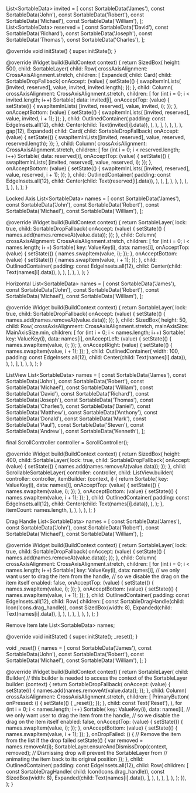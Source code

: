 List<SortableData<String>> invited = [
const SortableData('James'),
const SortableData('John'),
const SortableData('Robert'),
const SortableData('Michael'),
const SortableData('William'),
];
List<SortableData<String>> reserved = [
const SortableData('David'),
const SortableData('Richard'),
const SortableData('Joseph'),
const SortableData('Thomas'),
const SortableData('Charles'),
];

@override
void initState() {
super.initState();
}

@override
Widget build(BuildContext context) {
return SizedBox(
height: 500,
child: SortableLayer(
child: Row(
crossAxisAlignment: CrossAxisAlignment.stretch,
children: [
Expanded(
child: Card(
child: SortableDropFallback<String>(
onAccept: (value) {
setState(() {
swapItemInLists(
[invited, reserved], value, invited, invited.length);
});
},
child: Column(
crossAxisAlignment: CrossAxisAlignment.stretch,
children: [
for (int i = 0; i < invited.length; i++)
Sortable<String>(
data: invited[i],
onAcceptTop: (value) {
setState(() {
swapItemInLists(
[invited, reserved], value, invited, i);
});
},
onAcceptBottom: (value) {
setState(() {
swapItemInLists(
[invited, reserved], value, invited, i + 1);
});
},
child: OutlinedContainer(
padding: const EdgeInsets.all(12),
child: Center(child: Text(invited[i].data)),
),
),
],
),
),
),
),
gap(12),
Expanded(
child: Card(
child: SortableDropFallback<String>(
onAccept: (value) {
setState(() {
swapItemInLists([invited, reserved], value, reserved,
reserved.length);
});
},
child: Column(
crossAxisAlignment: CrossAxisAlignment.stretch,
children: [
for (int i = 0; i < reserved.length; i++)
Sortable<String>(
data: reserved[i],
onAcceptTop: (value) {
setState(() {
swapItemInLists(
[invited, reserved], value, reserved, i);
});
},
onAcceptBottom: (value) {
setState(() {
swapItemInLists(
[invited, reserved], value, reserved, i + 1);
});
},
child: OutlinedContainer(
padding: const EdgeInsets.all(12),
child: Center(child: Text(reserved[i].data)),
),
),
],
),
),
),
),
],
),
),
);
}

Locked Axis
List<SortableData<String>> names = [
const SortableData('James'),
const SortableData('John'),
const SortableData('Robert'),
const SortableData('Michael'),
const SortableData('William'),
];

@override
Widget build(BuildContext context) {
return SortableLayer(
lock: true,
child: SortableDropFallback<int>(
onAccept: (value) {
setState(() {
names.add(names.removeAt(value.data));
});
},
child: Column(
crossAxisAlignment: CrossAxisAlignment.stretch,
children: [
for (int i = 0; i < names.length; i++)
Sortable<String>(
key: ValueKey(i),
data: names[i],
onAcceptTop: (value) {
setState(() {
names.swapItem(value, i);
});
},
onAcceptBottom: (value) {
setState(() {
names.swapItem(value, i + 1);
});
},
child: OutlinedContainer(
padding: const EdgeInsets.all(12),
child: Center(child: Text(names[i].data)),
),
),
],
),
),
);
}

Horizontal
List<SortableData<String>> names = [
const SortableData('James'),
const SortableData('John'),
const SortableData('Robert'),
const SortableData('Michael'),
const SortableData('William'),
];

@override
Widget build(BuildContext context) {
return SortableLayer(
lock: true,
child: SortableDropFallback<int>(
onAccept: (value) {
setState(() {
names.add(names.removeAt(value.data));
});
},
child: SizedBox(
height: 50,
child: Row(
crossAxisAlignment: CrossAxisAlignment.stretch,
mainAxisSize: MainAxisSize.min,
children: [
for (int i = 0; i < names.length; i++)
Sortable<String>(
key: ValueKey(i),
data: names[i],
onAcceptLeft: (value) {
setState(() {
names.swapItem(value, i);
});
},
onAcceptRight: (value) {
setState(() {
names.swapItem(value, i + 1);
});
},
child: OutlinedContainer(
width: 100,
padding: const EdgeInsets.all(12),
child: Center(child: Text(names[i].data)),
),
),
],
),
),
),
);
}

ListView
List<SortableData<String>> names = [
const SortableData('James'),
const SortableData('John'),
const SortableData('Robert'),
const SortableData('Michael'),
const SortableData('William'),
const SortableData('David'),
const SortableData('Richard'),
const SortableData('Joseph'),
const SortableData('Thomas'),
const SortableData('Charles'),
const SortableData('Daniel'),
const SortableData('Matthew'),
const SortableData('Anthony'),
const SortableData('Donald'),
const SortableData('Mark'),
const SortableData('Paul'),
const SortableData('Steven'),
const SortableData('Andrew'),
const SortableData('Kenneth'),
];

final ScrollController controller = ScrollController();

@override
Widget build(BuildContext context) {
return SizedBox(
height: 400,
child: SortableLayer(
lock: true,
child: SortableDropFallback<int>(
onAccept: (value) {
setState(() {
names.add(names.removeAt(value.data));
});
},
child: ScrollableSortableLayer(
controller: controller,
child: ListView.builder(
controller: controller,
itemBuilder: (context, i) {
return Sortable<String>(
key: ValueKey(i),
data: names[i],
onAcceptTop: (value) {
setState(() {
names.swapItem(value, i);
});
},
onAcceptBottom: (value) {
setState(() {
names.swapItem(value, i + 1);
});
},
child: OutlinedContainer(
padding: const EdgeInsets.all(12),
child: Center(child: Text(names[i].data)),
),
);
},
itemCount: names.length,
),
),
),
),
);
}

Drag Handle
List<SortableData<String>> names = [
const SortableData('James'),
const SortableData('John'),
const SortableData('Robert'),
const SortableData('Michael'),
const SortableData('William'),
];

@override
Widget build(BuildContext context) {
return SortableLayer(
lock: true,
child: SortableDropFallback<int>(
onAccept: (value) {
setState(() {
names.add(names.removeAt(value.data));
});
},
child: Column(
crossAxisAlignment: CrossAxisAlignment.stretch,
children: [
for (int i = 0; i < names.length; i++)
Sortable<String>(
key: ValueKey(i),
data: names[i],
// we only want user to drag the item from the handle,
// so we disable the drag on the item itself
enabled: false,
onAcceptTop: (value) {
setState(() {
names.swapItem(value, i);
});
},
onAcceptBottom: (value) {
setState(() {
names.swapItem(value, i + 1);
});
},
child: OutlinedContainer(
padding: const EdgeInsets.all(12),
child: Row(
children: [
const SortableDragHandle(child: Icon(Icons.drag_handle)),
const SizedBox(width: 8),
Expanded(child: Text(names[i].data)),
],
),
),
),
],
),
),
);
}

Remove Item
late List<SortableData<String>> names;

@override
void initState() {
super.initState();
\_reset();
}

void \_reset() {
names = [
const SortableData('James'),
const SortableData('John'),
const SortableData('Robert'),
const SortableData('Michael'),
const SortableData('William'),
];
}

@override
Widget build(BuildContext context) {
return SortableLayer(
child: Builder(
// this builder is needed to access the context of the SortableLayer
builder: (context) {
return SortableDropFallback<int>(
onAccept: (value) {
setState(() {
names.add(names.removeAt(value.data));
});
},
child: Column(
crossAxisAlignment: CrossAxisAlignment.stretch,
children: [
PrimaryButton(
onPressed: () {
setState(() {
\_reset();
});
},
child: const Text('Reset'),
),
for (int i = 0; i < names.length; i++)
Sortable<String>(
key: ValueKey(i),
data: names[i],
// we only want user to drag the item from the handle,
// so we disable the drag on the item itself
enabled: false,
onAcceptTop: (value) {
setState(() {
names.swapItem(value, i);
});
},
onAcceptBottom: (value) {
setState(() {
names.swapItem(value, i + 1);
});
},
onDropFailed: () {
// Remove the item from the list if the drop failed
setState(() {
var removed = names.removeAt(i);
SortableLayer.ensureAndDismissDrop(context, removed);
// Dismissing drop will prevent the SortableLayer from
// animating the item back to its original position
});
},
child: OutlinedContainer(
padding: const EdgeInsets.all(12),
child: Row(
children: [
const SortableDragHandle(
child: Icon(Icons.drag_handle)),
const SizedBox(width: 8),
Expanded(child: Text(names[i].data)),
],
),
),
),
],
),
);
}),
);
}
